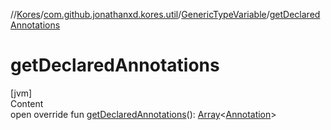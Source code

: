 //[Kores](../../index.md)/[com.github.jonathanxd.kores.util](../index.md)/[GenericTypeVariable](index.md)/[getDeclaredAnnotations](get-declared-annotations.md)



# getDeclaredAnnotations  
[jvm]  
Content  
open override fun [getDeclaredAnnotations](get-declared-annotations.md)(): [Array](https://kotlinlang.org/api/latest/jvm/stdlib/kotlin/-array/index.html)<[Annotation](https://kotlinlang.org/api/latest/jvm/stdlib/kotlin/-annotation/index.html)>  



